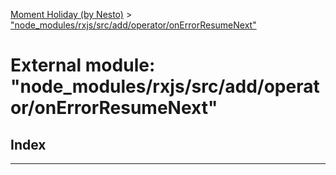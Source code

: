 [Moment Holiday (by Nesto)](../README.md) > ["node_modules/rxjs/src/add/operator/onErrorResumeNext"](../modules/_node_modules_rxjs_src_add_operator_onerrorresumenext_.md)

# External module: "node_modules/rxjs/src/add/operator/onErrorResumeNext"

## Index

---

